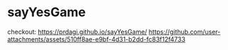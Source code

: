 


# sayYesGame
checkout: https://prdagi.github.io/sayYesGame/
https://github.com/user-attachments/assets/510ff8ae-e9bf-4d31-b2dd-fc83f12f4733
